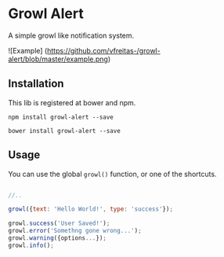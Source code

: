 # Growl Alert

A simple growl like notification system.

![Example] (https://github.com/vfreitas-/growl-alert/blob/master/example.png)

## Installation

This lib is registered at bower and npm.

`npm install growl-alert --save`

`bower install growl-alert --save`

## Usage

You can use the global `growl()` function, or one of the shortcuts.

```javascript

//..

growl({text: 'Hello World!', type: 'success'});

growl.success('User Saved!');
growl.error('Somethng gone wrong...');
growl.warning({options...});
growl.info();

```

